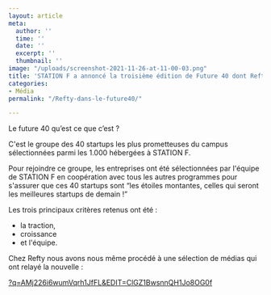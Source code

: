 ```yaml
---
layout: article
meta:
  author: ''
  time: ''
  date: ''
  excerpt: ''
  thumbnail: ''
image: "/uploads/screenshot-2021-11-26-at-11-00-03.png"
title: 'STATION F a annoncé la troisième édition de Future 40 dont Refty fait partie.! '
categories:
- Média
permalink: "/Refty-dans-le-future40/"

---
```

Le future 40 qu’est ce que c’est ?

C'est le groupe des 40 startups les plus prometteuses du campus sélectionnées parmi les 1.000 hébergées à STATION F.

Pour rejoindre ce groupe, les entreprises ont été sélectionnées par l'équipe de STATION F en coopération avec tous les autres programmes pour s'assurer que ces 40 startups sont “les étoiles montantes, celles qui seront les meilleures startups de demain !”

Les trois principaux critères retenus ont été :

* la traction,
* croissance
* et l'équipe.

Chez Refty nous avons nous même procédé à une sélection de médias qui ont relayé la nouvelle :

[?q=AMj226i6wumVqrh1JfFL&EDIT=ClGZ1BwsnnQH1Jo8OG0f](https://snippyly.com/?q=AMj226i6wumVqrh1JfFL&EDIT=ClGZ1BwsnnQH1Jo8OG0f "?q=AMj226i6wumVqrh1JfFL&EDIT=ClGZ1BwsnnQH1Jo8OG0f")